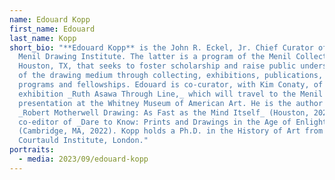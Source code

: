```yaml
---
name: Edouard Kopp
first_name: Edouard
last_name: Kopp
short_bio: "**Edouard Kopp** is the John R. Eckel, Jr. Chief Curator of the
  Menil Drawing Institute. The latter is a program of the Menil Collection in
  Houston, TX, that seeks to foster scholarship and raise public understanding
  of the drawing medium through collecting, exhibitions, publications, public
  programs and fellowships. Edouard is co-curator, with Kim Conaty, of the
  exhibition _Ruth Asawa Through Line,_ which will travel to the Menil after its
  presentation at the Whitney Museum of American Art. He is the author of
  _Robert Motherwell Drawing: As Fast as the Mind Itself_ (Houston, 2022); and
  co-editor of _Dare to Know: Prints and Drawings in the Age of Enlightenment_
  (Cambridge, MA, 2022). Kopp holds a Ph.D. in the History of Art from the
  Courtauld Institute, London."
portraits:
  - media: 2023/09/edouard-kopp
---
```

